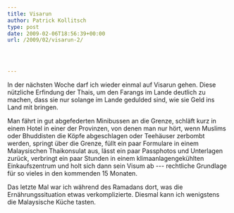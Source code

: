 ```yaml
---
title: Visarun
author: Patrick Kollitsch
type: post
date: 2009-02-06T18:56:39+00:00
url: /2009/02/visarun-2/




---
```

In der nächsten Woche darf ich wieder einmal auf Visarun gehen. Diese nützliche Erfindung der Thais, um den Farangs im Lande deutlich zu machen, dass sie nur solange im Lande gedulded sind, wie sie Geld ins Land mit bringen. 

Man fährt in gut abgefederten Minibussen an die Grenze, schläft kurz in einem Hotel in einer der Provinzen, von denen man nur hört, wenn Muslims oder Bhuddisten die Köpfe abgeschlagen oder Teehäuser zerbombt werden, springt über die Grenze, füllt ein paar Formulare in einem Malaysischen Thaikonsulat aus, lässt ein paar Passphotos und Unterlagen zurück, verbringt ein paar Stunden in einem klimaanlagengekühlten Einkaufszentrum und holt sich dann sein Visum ab --- rechtliche Grundlage für so vieles in den kommenden 15 Monaten.

Das letzte Mal war ich während des Ramadans dort, was die Ernährungssituation etwas verkomplizierte. Diesmal kann ich wenigstens die Malaysische Küche tasten.
